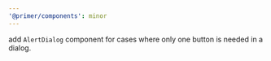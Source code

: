 ```yaml
---
'@primer/components': minor
---
```


add `AlertDialog` component for cases where only one button is needed in a dialog.
